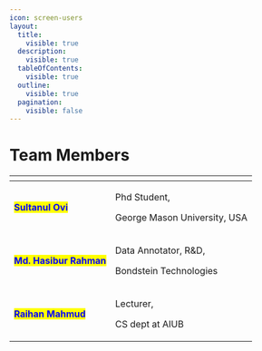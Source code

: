 ```yaml
---
icon: screen-users
layout:
  title:
    visible: true
  description:
    visible: true
  tableOfContents:
    visible: true
  outline:
    visible: true
  pagination:
    visible: false
---
```


# Team Members

<table data-view="cards"><thead><tr><th></th><th></th></tr></thead><tbody><tr><td><mark style="color:blue;"><strong>Sultanul Ovi</strong></mark> </td><td><p>Phd Student, </p><p>George Mason University, USA</p></td></tr><tr><td><mark style="color:blue;"><strong>Md. Hasibur Rahman</strong></mark></td><td><p>Data Annotator, R&#x26;D,</p><p>Bondstein Technologies</p></td></tr><tr><td><mark style="color:blue;"><strong>Raihan Mahmud</strong></mark></td><td><p>Lecturer, </p><p>CS dept at AIUB</p></td></tr></tbody></table>

